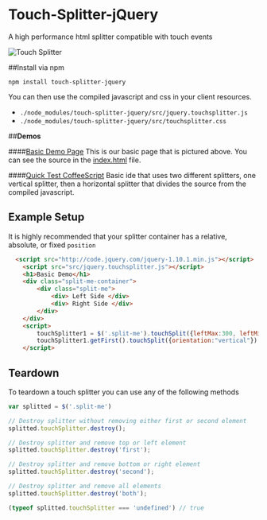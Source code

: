 Touch-Splitter-jQuery
=====================

A high performance html splitter compatible with touch events

![Touch Splitter](http://i.imgur.com/QkMajJa.png)

##Install via npm

```npm install touch-splitter-jquery```

You can then use the compiled javascript and css in your client resources.

 * `./node_modules/touch-splitter-jquery/src/jquery.touchsplitter.js`
 * `./node_modules/touch-splitter-jquery/src/touchsplitter.css`


##**Demos**

####[Basic Demo Page](http://zombiehippie.github.io/Touch-Splitter-jQuery/)
This is our basic page that is pictured above. You can see the source in the [index.html](/index.html) file.

####[Quick Test CoffeeScript](http://zombiehippie.github.io/Quick-Test-CoffeeScript/)
Basic ide that uses two different splitters, one vertical splitter, then a horizontal splitter that divides the source from the compiled javascript.

## Example Setup
It is highly recommended that your splitter container has a relative, absolute, or fixed `position`
```html
  <script src="http://code.jquery.com/jquery-1.10.1.min.js"></script>
	<script src="src/jquery.touchsplitter.js"></script>
	<h1>Basic Demo</h1>
	<div class="split-me-container">
		<div class="split-me">
			<div> Left Side </div>
			<div> Right Side </div>
		</div>
	</div>
	<script>
		touchSplitter1 = $('.split-me').touchSplit({leftMax:300, leftMin:100, dock:"left"})
		touchSplitter1.getFirst().touchSplit({orientation:"vertical"})
	</script>
```

## Teardown
To teardown a touch splitter you can use any of the following methods

```javascript
var splitted = $('.split-me')

// Destroy splitter without removing either first or second element
splitted.touchSplitter.destroy();

// Destroy splitter and remove top or left element
splitted.touchSplitter.destroy('first');

// Destroy splitter and remove bottom or right element
splitted.touchSplitter.destroy('second');

// Destroy splitter and remove all elements
splitted.touchSplitter.destroy('both');

(typeof splitted.touchSplitter === 'undefined') // true
```